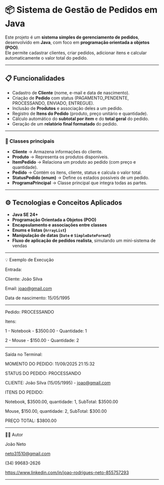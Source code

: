 # 📦 Sistema de Gestão de Pedidos em Java

Este projeto é um **sistema simples de gerenciamento de pedidos**, desenvolvido em **Java**, com foco em **programação orientada a objetos (POO)**.  
Ele permite cadastrar clientes, criar pedidos, adicionar itens e calcular automaticamente o valor total do pedido.

---

## 📋 Funcionalidades

- Cadastro de **Cliente** (nome, e-mail e data de nascimento).  
- Criação de **Pedido** com status (PAGAMENTO_PENDENTE, PROCESSANDO, ENVIADO, ENTREGUE).  
- Inclusão de **Produtos** e associação deles a um pedido.  
- Registro de **Itens do Pedido** (produto, preço unitário e quantidade).  
- Cálculo automático do **subtotal por item** e do **total geral** do pedido.  
- Geração de um **relatório final formatado** do pedido.

---


### 🔹 Classes principais

- **Cliente** → Armazena informações do cliente.  
- **Produto** → Representa os produtos disponíveis.  
- **ItemPedido** → Relaciona um produto ao pedido (com preço e quantidade).  
- **Pedido** → Contém os itens, cliente, status e calcula o valor total.  
- **StatusPedido (enum)** → Define os estados possíveis de um pedido.  
- **ProgramaPrincipal** → Classe principal que integra todas as partes.

---
## ⚙️ Tecnologias e Conceitos Aplicados

- **Java SE 24+**  
- **Programação Orientada a Objetos (POO)**  
- **Encapsulamento e associações entre classes**  
- **Enums e listas (`ArrayList`)**  
- **Manipulação de datas (`Date` e `SimpleDateFormat`)**  
- **Fluxo de aplicação de pedidos realista**, simulando um mini-sistema de vendas

---

💡 Exemplo de Execução

Entrada:

Cliente: João Silva

Email: joao@gmail.com

Data de nascimento: 15/05/1995

---

Pedido: PROCESSANDO

Itens: 

1 - Notebook - $3500.00 - Quantidade: 1

2 - Mouse - $150.00 - Quantidade: 2

---

Saída no Terminal:

MOMENTO DO PEDIDO: 11/09/2025 21:15:32

STATUS DO PEDIDO: PROCESSANDO

CLIENTE: João Silva (15/05/1995) - joao@gmail.com

ITENS DO PEDIDO: 

Notebook, $3500.00, quantidade: 1, SubTotal: $3500.00

Mouse, $150.00, quantidade: 2, SubTotal: $300.00

PREÇO TOTAL: $3800.00

---
👨‍💻 Autor

João Neto

neto31510@gmail.com

(34) 99683-2626

https://www.linkedin.com/in/joao-rodrigues-neto-855757293

---

